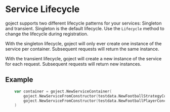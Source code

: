 # Service Lifecycle
goject supports two different lifecycle patterns for your services: Singleton and transient. Singleton is the default lifecycle. Use the `Lifecycle` method to change the lifecycle during registration.

With the singleton lifecycle, goject will only ever create one instance of the service per container. Subsequent requests will return the same instance.

With the transient lifecycle, goject will create a new instance of the service for each request. Subsequent requests will return new instances.

## Example
```go
    var container = goject.NewServiceContainer(
        goject.NewServiceFromConstructor(testdata.NewFootballStrategyConcrete).Lifecycle(goject.LifecycleTransient),
        goject.NewServiceFromConstructor(testdata.NewFootballPlayerConcrete).Lifecycle(goject.LifecycleTransient),
    )
```